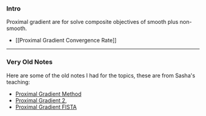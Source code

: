 ### Intro

Proximal gradient are for solve composite objectives of smooth plus non-smooth. 

- [[Proximal Gradient Convergence Rate]]

---
### **Very Old Notes**
Here are some of the old notes I had for the topics, these are from Sasha's teaching: 

- [Proximal Gradient Method](../../AMATH%20515%20Optimization%20Fundamentals/Proximal%20Gradient%20Descend/Proximal%20Gradient%20Method.md)
- [Proximal Gradient 2](../../AMATH%20515%20Optimization%20Fundamentals/Proximal%20Gradient%20Descend/Proximal%20Gradient%202.md), 
- [Proximal Gradient FISTA](../../AMATH%20515%20Optimization%20Fundamentals/Proximal%20Gradient%20Descend/Proximal%20Gradient%20FISTA.md)